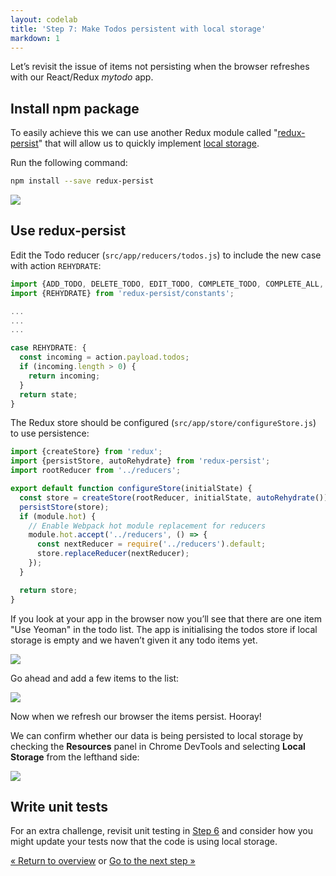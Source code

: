 ```yaml
---
layout: codelab
title: 'Step 7: Make Todos persistent with local storage'
markdown: 1
---
```


Let’s revisit the issue of items not persisting when the browser refreshes with our React/Redux *mytodo* app.

## Install npm package

To easily achieve this we can use another Redux module called "[redux-persist](https://github.com/rt2zz/redux-persist)" that will allow us to quickly implement [local storage](http://diveintohtml5.info/storage.html).

Run the following command:

```sh
npm install --save redux-persist
```

![](/assets/img/codelab/image_29.png)

## Use redux-persist

Edit the Todo reducer (`src/app/reducers/todos.js`) to include the new case with action `REHYDRATE`:

```js
import {ADD_TODO, DELETE_TODO, EDIT_TODO, COMPLETE_TODO, COMPLETE_ALL, CLEAR_COMPLETED} from '../constants/ActionTypes';
import {REHYDRATE} from 'redux-persist/constants';

...
...
...

case REHYDRATE: {
  const incoming = action.payload.todos;
  if (incoming.length > 0) {
    return incoming;
  }
  return state;
}
```

The Redux store should be configured (`src/app/store/configureStore.js`) to use persistence:

```js
import {createStore} from 'redux';
import {persistStore, autoRehydrate} from 'redux-persist';
import rootReducer from '../reducers';

export default function configureStore(initialState) {
  const store = createStore(rootReducer, initialState, autoRehydrate());
  persistStore(store);
  if (module.hot) {
    // Enable Webpack hot module replacement for reducers
    module.hot.accept('../reducers', () => {
      const nextReducer = require('../reducers').default;
      store.replaceReducer(nextReducer);
    });
  }

  return store;
}
```

If you look at your app in the browser now you’ll see that there are one item "Use Yeoman" in the todo list. The app is initialising the todos store if local storage is empty and we haven’t given it any todo items yet.

![](/assets/img/codelab/image_30.png)

Go ahead and add a few items to the list:

![](/assets/img/codelab/image_31.png)

Now when we refresh our browser the items persist. Hooray!

We can confirm whether our data is being persisted to local storage by checking the **Resources** panel in Chrome DevTools and selecting **Local Storage** from the lefthand side:

![](/assets/img/codelab/image_32.png)

<div class="note tip">

  <h2>Write unit tests</h2>

  <p>For an extra challenge, revisit unit testing in <a href="write-unit-tests.html">Step 6</a> and consider how you might update your tests now that the code is using local storage.</p>

</div>

<p class="codelab-paging">
  <a href="index.html#toc">&laquo; Return to overview</a>
  or
  <a href="prepare-production.html">Go to the next step &raquo;</a>
</p>
